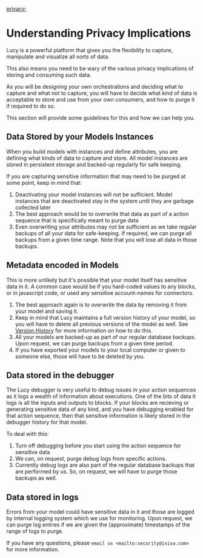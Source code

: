 



[privacy:](privacy:)

# Understanding Privacy Implications

Lucy is a powerful platform that gives you the flexibility to capture, manipulate and visualize all sorts of data.

This also means you need to be wary of the various privacy implications of storing and consuming such data.

As you will be designing your own orchestrations and deciding what to capture and what not to capture, you will have to decide what 
kind of data is acceptable to store and use from your own consumers, and how to purge it if required to do so.

This section will provide some guidelines for this and how we can help you.


## Data Stored by your Models Instances
When you build models with instances and define attributes, you are defining what kinds of data to capture and store.
All model instances are stored in persistent storage and backed-up regularly for safe keeping.

If you are capturing sensitive information that may need to be purged at some point, keep in mind that:

1. Deactivating your model instances will not be sufficient. Model instances that are deactivated stay in the system until they are garbage collected later
2. The best approach would be to overwrite that data as part of a action sequence that is specifically meant to purge data
3. Even overwriting your attributes may not be sufficient as we take regular backups of all your data for safe-keeping. If required, we can purge all backups from a given time range.
Note that you will lose all data in those backups.


## Metadata encoded in Models
This is more unlikely but it's possible that your model itself has sensitive data in it.
A common case would be if you hard-coded values to any blocks, or in javascript code, or used any sensitive account-names for connectors.

1. The best approach again is to overwrite the data by removing it from your model and saving it.
2. Keep in mind that Lucy maintains a full version history of your model, so you will have to delete all previous versions of the model as well. See [Version History](versionhistory) for more information on how to do this.
3. All your models are backed-up as part of our regular database backups. Upon request, we can purge backups from a given time period.
4. If you have exported your models to your local computer or given to someone else, those will have to be deleted by you.


## Data stored in the debugger
The Lucy debugger is very useful to debug issues in your action sequences as it logs a wealth of information about executions.
One of the bits of data it logs is all the inputs and outputs to blocks. If your blocks are recieving or generating sensitive data of any kind, and you have debugging enabled for that action sequence, then that sensitive information
is likely stored in the debugger history for that model.

To deal with this:

1. Turn off debugging before you start using the action sequence for sensitive data
2. We can, on request, purge debug logs from specific actions.
3. Currently debug logs are also part of the regular database backups that are performed by us. So, on request, we will have to purge those backups as well.

## Data stored in logs
Errors from your model could have sensitive data in it and those are logged by internal logging system which we use for monitoring.
Upon request, we can purge log entries if we are given the (approximate) timestamps of the range of logs to purge.


If you have any questions, please `email us <mailto:security@iviva.com>` for more information.